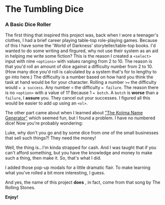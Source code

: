 # The Tumbling Dice

### A Basic Dice Roller

The first thing that inspired this project was, back when I wore a teenager's clothes, I had a brief career playing table-top role-playing games. Because of this I have some the 'World of Darkness' storyteller/table-top books. I'd wanted to do some writing and firgured, why not use their system as an aid in helping me write some fiction? This is the reason I created a `<select>` input with nine `<options>` with values ranging from 2 to 10\. The reason is that you'd roll an amount of dice against a difficulty number from 2 to 10\. (How many dice you'd roll is calculated by a system that's for to lengthy to go into here.) The difficulty is a number based on how hard you think the task at hand would be for your character. Rolling a number `>=` the difficulty would `= a success`. Any number `<` the difficulty `= failure`. The reason there is no `<option>` with a value of 1? Because 1 `= botch`. A `botch` is **worse** than a `failure`, I **assure** you. They cancel out your successes. I figured all this would be easier to add up using an `<ol>`.

The other part came about when I learned about ["The Kojima Name Generator"](https://www.polygon.com/videos/2019/11/11/20959269/unraveled-kojima-name-generator-death-stranding) which seemed fun, but I found a problem. I have no numbered dice! Now you're probably wondering:

Luke, why don't you go and by some dice from one of the small businesses that sell such things?! They need the money!

Well, the thing is...I'm kinda strapped for cash. And I was taught that if you can't afford something, but you have the knowledge and money to make such a thing, then make it. So, that's what I did.

I added those pop-up modals for a little dramatic flair. To make learning what you've rolled a bit more interesting, I guess.

And yes, the name of this project **does** , in fact, come from that song by The Rolling Stones.

**Enjoy!**
